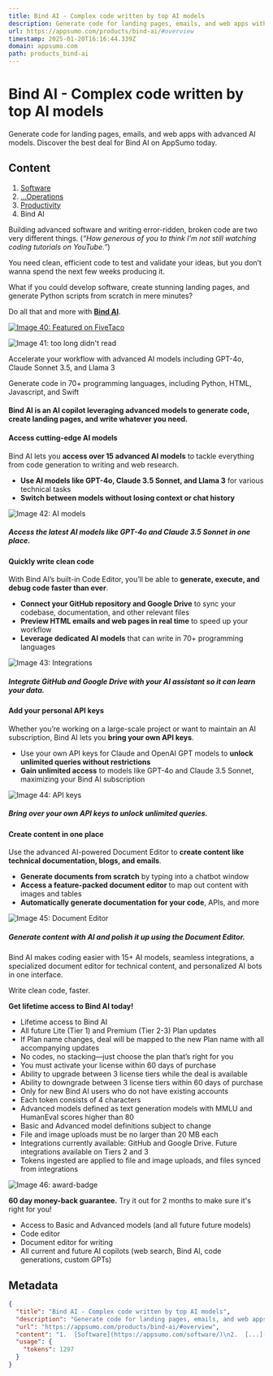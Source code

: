 ```yaml
---
title: Bind AI - Complex code written by top AI models
description: Generate code for landing pages, emails, and web apps with advanced AI models. Discover the best deal for Bind AI on AppSumo today.
url: https://appsumo.com/products/bind-ai/#overview
timestamp: 2025-01-20T16:16:44.339Z
domain: appsumo.com
path: products_bind-ai
---
```


# Bind AI - Complex code written by top AI models


Generate code for landing pages, emails, and web apps with advanced AI models. Discover the best deal for Bind AI on AppSumo today.


## Content

1.  [Software](https://appsumo.com/software/)
2.  [...](https://appsumo.com/software/operations/)[Operations](https://appsumo.com/software/operations/)
3.  [Productivity](https://appsumo.com/software/operations/productivity/)
4.  Bind AI

Building advanced software and writing error-ridden, broken code are two very different things. (_“How generous of you to think I’m not still watching coding tutorials on YouTube.”_)

You need clean, efficient code to test and validate your ideas, but you don’t wanna spend the next few weeks producing it.

What if you could develop software, create stunning landing pages, and generate Python scripts from scratch in mere minutes?

Do all that and more with [**Bind AI**](https://www.getbind.co/).

[![Image 40: Featured on FiveTaco](https://cdn.fivetaco.com/media/badges/bind-ai_light.png)](https://fivetaco.com/products/bind-ai?utm_source=partner_site&utm_medium=badge&utm_campaign=bind-ai&utm_content=system_badge)

![Image 41: too long didn't read](https://appsumo2next-cdn.appsumo.com/_next/static/media/question-mark.88093265.svg)

Accelerate your workflow with advanced AI models including GPT-4o, Claude Sonnet 3.5, and Llama 3

Generate code in 70+ programming languages, including Python, HTML, Javascript, and Swift

#### **Bind AI is an AI copilot leveraging advanced models to generate code, create landing pages, and write whatever you need.**

#### **Access cutting-edge AI models**

Bind AI lets you **access over 15 advanced AI models** to tackle everything from code generation to writing and web research.

*   **Use AI models like GPT-4o, Claude 3.5 Sonnet, and Llama 3** for various technical tasks
*   **Switch between models without losing context or chat history**

![Image 42: AI models](https://appsumo2-cdn.appsumo.com/media/stories/images/bindai-1.png?optimizer=gif)

##### _Access the latest AI models like GPT-4o and Claude 3.5 Sonnet in one place._

#### **Quickly write clean code**

With Bind AI’s built-in Code Editor, you’ll be able to **generate, execute, and debug code faster than ever**.

*   **Connect your GitHub repository and Google Drive** to sync your codebase, documentation, and other relevant files
*   **Preview HTML emails and web pages in real time** to speed up your workflow
*   **Leverage dedicated AI models** that can write in 70+ programming languages

![Image 43: Integrations](https://appsumo2-cdn.appsumo.com/media/stories/images/bindai-2.png?optimizer=gif)

##### _Integrate GitHub and Google Drive with your AI assistant so it can learn your data._

#### **Add your personal API keys**

Whether you’re working on a large-scale project or want to maintain an AI subscription, Bind AI lets you **bring your own API keys**.

*   Use your own API keys for Claude and OpenAI GPT models to **unlock unlimited queries without restrictions**
*   **Gain unlimited access** to models like GPT-4o and Claude 3.5 Sonnet, maximizing your Bind AI subscription

![Image 44: API keys](https://appsumo2-cdn.appsumo.com/media/stories/images/bindai-3.png?optimizer=gif)

##### _Bring over your own API keys to unlock unlimited queries._

#### **Create content in one place**

Use the advanced AI-powered Document Editor to **create content like technical documentation, blogs, and emails**.

*   **Generate documents from scratch** by typing into a chatbot window
*   **Access a feature-packed document editor** to map out content with images and tables
*   **Automatically generate documentation for your code**, APIs, and more

![Image 45: Document Editor](https://appsumo2-cdn.appsumo.com/media/stories/images/bindai-4.png?optimizer=gif)

##### _Generate content with AI and polish it up using the Document Editor._

Bind AI makes coding easier with 15+ AI models, seamless integrations, a specialized document editor for technical content, and personalized AI bots in one interface.

Write clean code, faster.

**Get lifetime access to Bind AI today!**

*   Lifetime access to Bind AI
*   All future Lite (Tier 1) and Premium (Tier 2-3) Plan updates
*   If Plan name changes, deal will be mapped to the new Plan name with all accompanying updates
*   No codes, no stacking—just choose the plan that’s right for you
*   You must activate your license within 60 days of purchase
*   Ability to upgrade between 3 license tiers while the deal is available
*   Ability to downgrade between 3 license tiers within 60 days of purchase
*   Only for new Bind AI users who do not have existing accounts
*   Each token consists of 4 characters
*   Advanced models defined as text generation models with MMLU and HumanEval scores higher than 80
*   Basic and Advanced model definitions subject to change
*   File and image uploads must be no larger than 20 MB each
*   Integrations currently available: GitHub and Google Drive. Future integrations available on Tiers 2 and 3
*   Tokens ingested are applied to file and image uploads, and files synced from integrations

![Image 46: award-badge](https://appsumo2next-cdn.appsumo.com/_next/static/media/award-badge.8c6d4589.svg)

**60 day money-back guarantee.** Try it out for 2 months to make sure it's right for you!

*   Access to Basic and Advanced models (and all future future models)
*   Code editor
*   Document editor for writing​
*   All current and future AI copilots (web search, Bind AI, code generations, custom GPTs)

## Metadata

```json
{
  "title": "Bind AI - Complex code written by top AI models",
  "description": "Generate code for landing pages, emails, and web apps with advanced AI models. Discover the best deal for Bind AI on AppSumo today.",
  "url": "https://appsumo.com/products/bind-ai/#overview",
  "content": "1.  [Software](https://appsumo.com/software/)\n2.  [...](https://appsumo.com/software/operations/)[Operations](https://appsumo.com/software/operations/)\n3.  [Productivity](https://appsumo.com/software/operations/productivity/)\n4.  Bind AI\n\nBuilding advanced software and writing error-ridden, broken code are two very different things. (_“How generous of you to think I’m not still watching coding tutorials on YouTube.”_)\n\nYou need clean, efficient code to test and validate your ideas, but you don’t wanna spend the next few weeks producing it.\n\nWhat if you could develop software, create stunning landing pages, and generate Python scripts from scratch in mere minutes?\n\nDo all that and more with [**Bind AI**](https://www.getbind.co/).\n\n[![Image 40: Featured on FiveTaco](https://cdn.fivetaco.com/media/badges/bind-ai_light.png)](https://fivetaco.com/products/bind-ai?utm_source=partner_site&utm_medium=badge&utm_campaign=bind-ai&utm_content=system_badge)\n\n![Image 41: too long didn't read](https://appsumo2next-cdn.appsumo.com/_next/static/media/question-mark.88093265.svg)\n\nAccelerate your workflow with advanced AI models including GPT-4o, Claude Sonnet 3.5, and Llama 3\n\nGenerate code in 70+ programming languages, including Python, HTML, Javascript, and Swift\n\n#### **Bind AI is an AI copilot leveraging advanced models to generate code, create landing pages, and write whatever you need.**\n\n#### **Access cutting-edge AI models**\n\nBind AI lets you **access over 15 advanced AI models** to tackle everything from code generation to writing and web research.\n\n*   **Use AI models like GPT-4o, Claude 3.5 Sonnet, and Llama 3** for various technical tasks\n*   **Switch between models without losing context or chat history**\n\n![Image 42: AI models](https://appsumo2-cdn.appsumo.com/media/stories/images/bindai-1.png?optimizer=gif)\n\n##### _Access the latest AI models like GPT-4o and Claude 3.5 Sonnet in one place._\n\n#### **Quickly write clean code**\n\nWith Bind AI’s built-in Code Editor, you’ll be able to **generate, execute, and debug code faster than ever**.\n\n*   **Connect your GitHub repository and Google Drive** to sync your codebase, documentation, and other relevant files\n*   **Preview HTML emails and web pages in real time** to speed up your workflow\n*   **Leverage dedicated AI models** that can write in 70+ programming languages\n\n![Image 43: Integrations](https://appsumo2-cdn.appsumo.com/media/stories/images/bindai-2.png?optimizer=gif)\n\n##### _Integrate GitHub and Google Drive with your AI assistant so it can learn your data._\n\n#### **Add your personal API keys**\n\nWhether you’re working on a large-scale project or want to maintain an AI subscription, Bind AI lets you **bring your own API keys**.\n\n*   Use your own API keys for Claude and OpenAI GPT models to **unlock unlimited queries without restrictions**\n*   **Gain unlimited access** to models like GPT-4o and Claude 3.5 Sonnet, maximizing your Bind AI subscription\n\n![Image 44: API keys](https://appsumo2-cdn.appsumo.com/media/stories/images/bindai-3.png?optimizer=gif)\n\n##### _Bring over your own API keys to unlock unlimited queries._\n\n#### **Create content in one place**\n\nUse the advanced AI-powered Document Editor to **create content like technical documentation, blogs, and emails**.\n\n*   **Generate documents from scratch** by typing into a chatbot window\n*   **Access a feature-packed document editor** to map out content with images and tables\n*   **Automatically generate documentation for your code**, APIs, and more\n\n![Image 45: Document Editor](https://appsumo2-cdn.appsumo.com/media/stories/images/bindai-4.png?optimizer=gif)\n\n##### _Generate content with AI and polish it up using the Document Editor._\n\nBind AI makes coding easier with 15+ AI models, seamless integrations, a specialized document editor for technical content, and personalized AI bots in one interface.\n\nWrite clean code, faster.\n\n**Get lifetime access to Bind AI today!**\n\n*   Lifetime access to Bind AI\n*   All future Lite (Tier 1) and Premium (Tier 2-3) Plan updates\n*   If Plan name changes, deal will be mapped to the new Plan name with all accompanying updates\n*   No codes, no stacking—just choose the plan that’s right for you\n*   You must activate your license within 60 days of purchase\n*   Ability to upgrade between 3 license tiers while the deal is available\n*   Ability to downgrade between 3 license tiers within 60 days of purchase\n*   Only for new Bind AI users who do not have existing accounts\n*   Each token consists of 4 characters\n*   Advanced models defined as text generation models with MMLU and HumanEval scores higher than 80\n*   Basic and Advanced model definitions subject to change\n*   File and image uploads must be no larger than 20 MB each\n*   Integrations currently available: GitHub and Google Drive. Future integrations available on Tiers 2 and 3\n*   Tokens ingested are applied to file and image uploads, and files synced from integrations\n\n![Image 46: award-badge](https://appsumo2next-cdn.appsumo.com/_next/static/media/award-badge.8c6d4589.svg)\n\n**60 day money-back guarantee.** Try it out for 2 months to make sure it's right for you!\n\n*   Access to Basic and Advanced models (and all future future models)\n*   Code editor\n*   Document editor for writing​\n*   All current and future AI copilots (web search, Bind AI, code generations, custom GPTs)",
  "usage": {
    "tokens": 1297
  }
}
```
